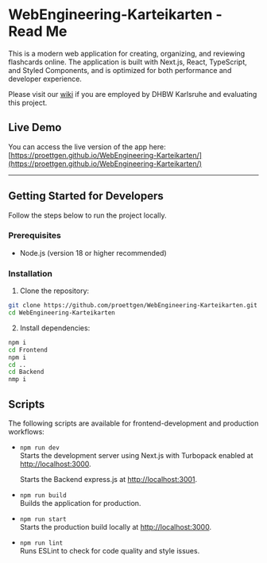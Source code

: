 # WebEngineering-Karteikarten - Read Me

This is a modern web application for creating, organizing, and reviewing flashcards online. The application is built with Next.js, React, TypeScript, and Styled Components, and is optimized for both performance and developer experience.

Please visit our [wiki](https://github.com/proettgen/WebEngineering-Karteikarten/wiki) if you are employed by DHBW Karlsruhe and evaluating this project. 

## Live Demo

You can access the live version of the app here:  
[https://proettgen.github.io/WebEngineering-Karteikarten/](https://proettgen.github.io/WebEngineering-Karteikarten/)

---

## Getting Started for Developers

Follow the steps below to run the project locally.

### Prerequisites

- Node.js (version 18 or higher recommended)

### Installation

1. Clone the repository:

```bash
git clone https://github.com/proettgen/WebEngineering-Karteikarten.git
cd WebEngineering-Karteikarten
```

2. Install dependencies:

```bash
npm i
cd Frontend
npm i
cd ..
cd Backend
nmp i
```

## Scripts

The following scripts are available for frontend-development and production workflows:

- `npm run dev`  
  Starts the development server using Next.js with Turbopack enabled at [http://localhost:3000](http://localhost:3000).

  Starts the Backend express.js at [http://localhost:3001](http://localhost:3001).

- `npm run build`  
  Builds the application for production.

- `npm run start`  
  Starts the production build locally at [http://localhost:3000](http://localhost:3000).
- `npm run lint`  
  Runs ESLint to check for code quality and style issues.
